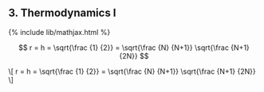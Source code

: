 ## 3. Thermodynamics I

{% include lib/mathjax.html %}

$$ r = h = \sqrt{\frac {1} {2}} = \sqrt{\frac {N} {N+1}} \sqrt{\frac {N+1} {2N}} $$


\\[ r = h = \sqrt{\frac {1} {2}} = \sqrt{\frac {N} {N+1}} \sqrt{\frac {N+1} {2N}} \\]
